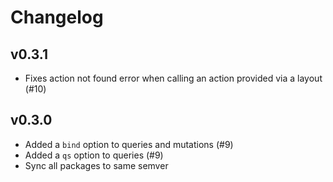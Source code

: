 # Changelog

## v0.3.1
- Fixes action not found error when calling an action provided via a layout (#10)

## v0.3.0

- Added a `bind` option to queries and mutations (#9)
- Added a `qs` option to queries (#9)
- Sync all packages to same semver
